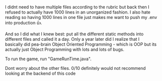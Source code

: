 I didnt need to have multiple files according to the rubric but back then I refused to actually have 1000 lines in an unorganized fashion. I also hate reading so having 1000 lines in one file just makes me want to push my .env into production 👍.

And so I did what I knew best: put all the different static methods into different files and called it a day. Only a year later did I realize that I basically did pea-brain Object Oriented Programming - which is OOP but its actually just Object Programming with lots and lots of bugs.

To run the game, run "GameRunTime.java".

Dont worry about the other files. 0/10 definitely would not recommend looking at the backend of this code
